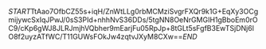 $START$TtAao7OfbCZ55s+iqH/ZnWtLLg0rbMCMziSvgrFXQr9k1G+EqXy3OCgmijywcSxIqJPwJ/0sS3PId+nhhNvS36DDs/5tgNN8OeNrGMGIH1gBboEm0rOC9/cKp6gWJ8JLRJmjhVQbher9mEarjFu05RpJp+8tGLt5sFgfB3EwTSjDNj6lO8f2uyzATfWC/T11GUWsFOkJw4zqtvJXyM8CXw==$END$
